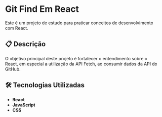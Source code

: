 # Git Find Em React

Este é um projeto de estudo para praticar conceitos de desenvolvimento com React.

## 📋 Descrição

O objetivo principal deste projeto é fortalecer o entendimento sobre o React, em especial a utilização da API Fetch, ao consumir dados da API do GitHub.

## 🛠 Tecnologias Utilizadas

- **React** 
- **JavaScript**
- **CSS**